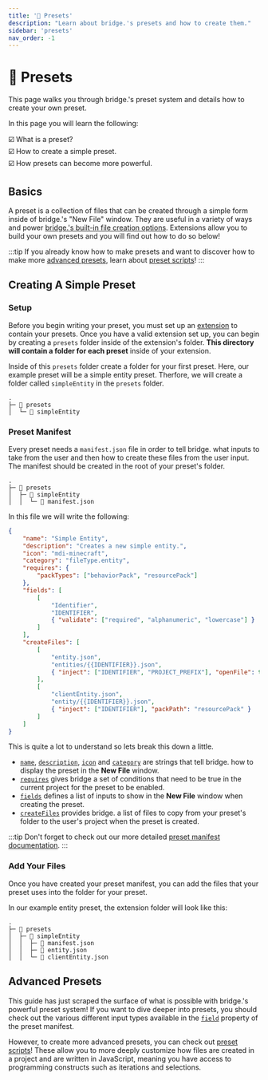 ```yaml
---
title: '🧱 Presets'
description: "Learn about bridge.'s presets and how to create them."
sidebar: 'presets'
nav_order: -1
---
```


# :bricks: Presets

This page walks you through bridge.'s preset system and details how to create your own preset.

In this page you will learn the following:

:ballot_box_with_check: What is a preset?<br />
:ballot_box_with_check: How to create a simple preset.<br />
:ballot_box_with_check: How presets can become more powerful.<br />

## Basics

A preset is a collection of files that can be created through a simple form inside of bridge.'s "New File" window. They are useful in a variety of ways and power [bridge.'s built-in file creation options](https://github.com/bridge-core/editor-packages/tree/main/packages/minecraftBedrock/preset). Extensions allow you to build your own presets and you will find out how to do so below!

:::tip
If you already know how to make presets and want to discover how to make more [advanced presets](#advanced-presets), learn about [preset scripts](/extensions/presets/preset-scripts)!
:::

## Creating A Simple Preset

### Setup

Before you begin writing your preset, you must set up an [extension](/extensions/index.html#creating-extensions) to contain your presets.
Once you have a valid extension set up, you can begin by creating a `presets` folder inside of the extension's folder. **This directory will contain a folder for each preset** inside of your extension.

Inside of this `presets` folder create a folder for your first preset. Here, our example preset will be a simple entity preset. Therfore, we will create a folder called `simpleEntity` in the `presets` folder.

```{3}
.
├─ 📁 presets
│  └─ 📁 simpleEntity
```

### Preset Manifest

Every preset needs a `manifest.json` file in order to tell bridge. what inputs to take from the user and then how to create these files from the user input. The manifest should be created in the root of your preset's folder.

```{4}
.
├─ 📁 presets
│  ├─ 📁 simpleEntity
│  │  └─ 📝 manifest.json
```

In this file we will write the following:

```json
{
    "name": "Simple Entity",
    "description": "Creates a new simple entity.",
	"icon": "mdi-minecraft",
    "category": "fileType.entity",
    "requires": {
        "packTypes": ["behaviorPack", "resourcePack"]
    },
    "fields": [
        [
			"Identifier",
			"IDENTIFIER",
			{ "validate": ["required", "alphanumeric", "lowercase"] }
		]
    ],
    "createFiles": [
        [
			"entity.json",
			"entities/{{IDENTIFIER}}.json",
			{ "inject": ["IDENTIFIER", "PROJECT_PREFIX"], "openFile": true, "packPath": "behaviorPack" }
		],
		[
			"clientEntity.json",
			"entity/{{IDENTIFIER}}.json",
			{ "inject": ["IDENTIFIER"], "packPath": "resourcePack" }
		]
    ]
}
```

This is quite a lot to understand so lets break this down a little.

- [`name`](/extensions/presets/manifest.html#name), [`description`](/extensions/presets/manifest.html#description), [`icon`](/extensions/presets/manifest.html#icon) and [`category`](/extensions/presets/manifest.html#category) are strings that tell bridge. how to display the preset in the **New File** window.
- [`requires`](/extensions/presets/manifest.html#requires) gives bridge a set of conditions that need to be true in the current project for the preset to be enabled.
- [`fields`](/extensions/presets/manifest.html#fields) defines a list of inputs to show in the **New File** window when creating the preset.
- [`createFiles`](/extensions/presets/manifest.html#createfiles) provides bridge. a list of files to copy from your preset's folder to the user's project when the preset is created.

:::tip
Don't forget to check out our more detailed [preset manifest documentation](/extensions/presets/manifest/manifest).
:::

### Add Your Files

Once you have created your preset manifest, you can add the files that your preset uses into the folder for your preset.

In our example entity preset, the extension folder will look like this:

```
.
├─ 📁 presets
│  ├─ 📁 simpleEntity
│  │  ├─ 📝 manifest.json
│  │  ├─ 📄 entity.json
│  │  └─ 📄 clientEntity.json
```

## Advanced Presets

This guide has just scraped the surface of what is possible with bridge.'s powerful preset system! If you want to dive deeper into presets, you should check out the various different input types available in the [`field`](/extensions/presets/manifest.html#field) property of the preset manifest.

However, to create more advanced presets, you can check out [preset scripts](/extensions/presets/preset-scripts)! These allow you to more deeply customize how files are created in a project and are written in JavaScript, meaning you have access to programming constructs such as iterations and selections.

